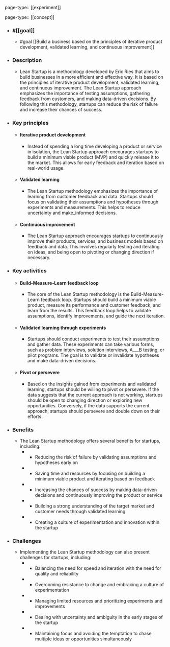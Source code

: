 page-type:: [[experiment]]

page-type:: [[concept]]

  - ### #[[goal]]
    - #goal [[Build a business based on the principles of iterative product development, validated learning, and continuous improvement]]
  - ### Description
    - Lean Startup is a methodology developed by Eric Ries that aims to build businesses in a more efficient and effective way. It is based on the principles of iterative product development, validated learning, and continuous improvement. The Lean Startup approach emphasizes the importance of testing assumptions, gathering feedback from customers, and making data-driven decisions. By following this methodology, startups can reduce the risk of failure and increase their chances of success.
  - ### Key principles
    - #### Iterative product development
      - Instead of spending a long time developing a product or service in isolation, the Lean Startup approach encourages startups to build a minimum viable product (MVP) and quickly release it to the market. This allows for early feedback and iteration based on real-world usage.
    - #### Validated learning
      - The Lean Startup methodology emphasizes the importance of learning from customer feedback and data. Startups should focus on validating their assumptions and hypotheses through experiments and measurements. This helps to reduce uncertainty and make_informed decisions.
    - #### Continuous improvement
      - The Lean Startup approach encourages startups to continuously improve their products, services, and business models based on feedback and data. This involves regularly testing and iterating on ideas, and being open to pivoting or changing direction if necessary.
  - ### Key activities
    - #### Build-Measure-Learn feedback loop
      - The core of the Lean Startup methodology is the Build-Measure-Learn feedback loop. Startups should build a minimum viable product, measure its performance and customer feedback, and learn from the results. This feedback loop helps to validate assumptions, identify improvements, and guide the next iteration.
    - #### Validated learning through experiments
      - Startups should conduct experiments to test their assumptions and gather data. These experiments can take various forms, such as problem interviews, solution interviews, A___B testing, or pilot programs. The goal is to validate or invalidate hypotheses and make data-driven decisions.
    - #### Pivot or persevere
      - Based on the insights gained from experiments and validated learning, startups should be willing to pivot or persevere. If the data suggests that the current approach is not working, startups should be open to changing direction or exploring new opportunities. Conversely, if the data supports the current approach, startups should persevere and double down on their efforts.
  - ### Benefits
    - The Lean Startup methodology offers several benefits for startups, including:
      -   - Reducing the risk of failure by validating assumptions and hypotheses early on
      -   - Saving time and resources by focusing on building a minimum viable product and iterating based on feedback
      -   - Increasing the chances of success by making data-driven decisions and continuously improving the product or service
      -   - Building a strong understanding of the target market and customer needs through validated learning
      -   - Creating a culture of experimentation and innovation within the startup
  - ### Challenges
    - Implementing the Lean Startup methodology can also present challenges for startups, including:
      -   - Balancing the need for speed and iteration with the need for quality and reliability
      -   - Overcoming resistance to change and embracing a culture of experimentation
      -   - Managing limited resources and prioritizing experiments and improvements
      -   - Dealing with uncertainty and ambiguity in the early stages of the startup
      -   - Maintaining focus and avoiding the temptation to chase multiple ideas or opportunities simultaneously
